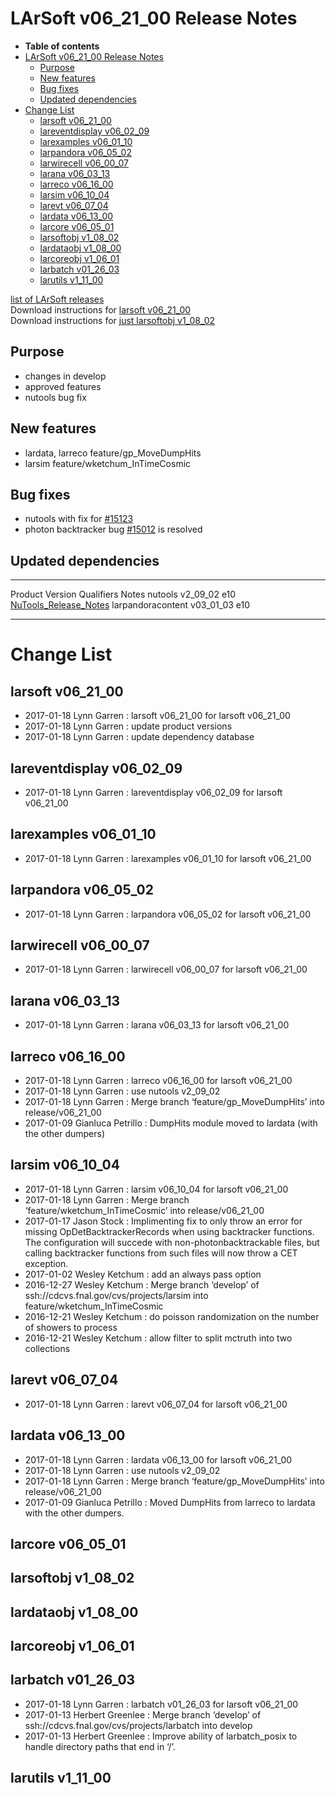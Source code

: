 LArSoft v06\_21\_00 Release Notes
======================================================================

-   **Table of contents**
-   [LArSoft v06\_21\_00 Release Notes](#LArSoft-v06_21_00-Release-Notes)
    -   [Purpose](#Purpose)
    -   [New features](#New-features)
    -   [Bug fixes](#Bug-fixes)
    -   [Updated dependencies](#Updated-dependencies)
-   [Change List](#Change-List)
    -   [larsoft v06\_21\_00](#larsoft-v06_21_00)
    -   [lareventdisplay v06\_02\_09](#lareventdisplay-v06_02_09)
    -   [larexamples v06\_01\_10](#larexamples-v06_01_10)
    -   [larpandora v06\_05\_02](#larpandora-v06_05_02)
    -   [larwirecell v06\_00\_07](#larwirecell-v06_00_07)
    -   [larana v06\_03\_13](#larana-v06_03_13)
    -   [larreco v06\_16\_00](#larreco-v06_16_00)
    -   [larsim v06\_10\_04](#larsim-v06_10_04)
    -   [larevt v06\_07\_04](#larevt-v06_07_04)
    -   [lardata v06\_13\_00](#lardata-v06_13_00)
    -   [larcore v06\_05\_01](#larcore-v06_05_01)
    -   [larsoftobj v1\_08\_02](#larsoftobj-v1_08_02)
    -   [lardataobj v1\_08\_00](#lardataobj-v1_08_00)
    -   [larcoreobj v1\_06\_01](#larcoreobj-v1_06_01)
    -   [larbatch v01\_26\_03](#larbatch-v01_26_03)
    -   [larutils v1\_11\_00](#larutils-v1_11_00)

[list of LArSoft releases](LArSoft_release_list)\
Download instructions for [larsoft v06\_21\_00](http://scisoft.fnal.gov/scisoft/bundles/larsoft/v06_21_00/larsoft-v06_21_00.html)\
Download instructions for [just larsoftobj v1\_08\_02](http://scisoft.fnal.gov/scisoft/bundles/larsoftobj/v1_08_02/larsoftobj-v1_08_02.html)

Purpose
--------------------

-   changes in develop
-   approved features
-   nutools bug fix

New features
------------------------------

-   lardata, larreco feature/gp\_MoveDumpHits
-   larsim feature/wketchum\_InTimeCosmic

Bug fixes
------------------------

-   nutools with fix for [\#15123](/redmine/issues/15123 "Bug: sim::ParticleList::clear() does not clear the set of primary particles (Closed)")
-   photon backtracker bug [\#15012](/redmine/issues/15012 "Bug: Job crashes if no photon backtracker information is available (Closed)") is resolved

Updated dependencies
----------------------------------------------

  ------------------- ------------- ------------ --------------------------------------------------------------------------------------------------
  Product             Version       Qualifiers   Notes
  nutools             v2\_09\_02    e10          [NuTools\_Release\_Notes](/redmine/projects/nutools/wiki/NuTools_Release_Notes#nutools-v2_09_02)
  larpandoracontent   v03\_01\_03   e10          
  ------------------- ------------- ------------ --------------------------------------------------------------------------------------------------

Change List
============================

larsoft v06\_21\_00
------------------------------------------

-   2017-01-18 Lynn Garren : larsoft v06\_21\_00 for larsoft v06\_21\_00
-   2017-01-18 Lynn Garren : update product versions
-   2017-01-18 Lynn Garren : update dependency database

lareventdisplay v06\_02\_09
----------------------------------------------------------

-   2017-01-18 Lynn Garren : lareventdisplay v06\_02\_09 for larsoft v06\_21\_00

larexamples v06\_01\_10
--------------------------------------------------

-   2017-01-18 Lynn Garren : larexamples v06\_01\_10 for larsoft v06\_21\_00

larpandora v06\_05\_02
------------------------------------------------

-   2017-01-18 Lynn Garren : larpandora v06\_05\_02 for larsoft v06\_21\_00

larwirecell v06\_00\_07
--------------------------------------------------

-   2017-01-18 Lynn Garren : larwirecell v06\_00\_07 for larsoft v06\_21\_00

larana v06\_03\_13
----------------------------------------

-   2017-01-18 Lynn Garren : larana v06\_03\_13 for larsoft v06\_21\_00

larreco v06\_16\_00
------------------------------------------

-   2017-01-18 Lynn Garren : larreco v06\_16\_00 for larsoft v06\_21\_00
-   2017-01-18 Lynn Garren : use nutools v2\_09\_02
-   2017-01-18 Lynn Garren : Merge branch ‘feature/gp\_MoveDumpHits’ into release/v06\_21\_00
-   2017-01-09 Gianluca Petrillo : DumpHits module moved to lardata (with the other dumpers)

larsim v06\_10\_04
----------------------------------------

-   2017-01-18 Lynn Garren : larsim v06\_10\_04 for larsoft v06\_21\_00
-   2017-01-18 Lynn Garren : Merge branch ‘feature/wketchum\_InTimeCosmic’ into release/v06\_21\_00
-   2017-01-17 Jason Stock : Implimenting fix to only throw an error for missing OpDetBacktrackerRecords when using backtracker functions. The configuration will succede with non-photonbacktrackable files, but calling backtracker functions from such files will now throw a CET exception.
-   2017-01-02 Wesley Ketchum : add an always pass option
-   2016-12-27 Wesley Ketchum : Merge branch ‘develop’ of ssh://cdcvs.fnal.gov/cvs/projects/larsim into feature/wketchum\_InTimeCosmic
-   2016-12-21 Wesley Ketchum : do poisson randomization on the number of showers to process
-   2016-12-21 Wesley Ketchum : allow filter to split mctruth into two collections

larevt v06\_07\_04
----------------------------------------

-   2017-01-18 Lynn Garren : larevt v06\_07\_04 for larsoft v06\_21\_00

lardata v06\_13\_00
------------------------------------------

-   2017-01-18 Lynn Garren : lardata v06\_13\_00 for larsoft v06\_21\_00
-   2017-01-18 Lynn Garren : use nutools v2\_09\_02
-   2017-01-18 Lynn Garren : Merge branch ‘feature/gp\_MoveDumpHits’ into release/v06\_21\_00
-   2017-01-09 Gianluca Petrillo : Moved DumpHits from larreco to lardata with the other dumpers.

larcore v06\_05\_01
------------------------------------------

larsoftobj v1\_08\_02
----------------------------------------------

lardataobj v1\_08\_00
----------------------------------------------

larcoreobj v1\_06\_01
----------------------------------------------

larbatch v01\_26\_03
--------------------------------------------

-   2017-01-18 Lynn Garren : larbatch v01\_26\_03 for larsoft v06\_21\_00
-   2017-01-13 Herbert Greenlee : Merge branch ‘develop’ of ssh://cdcvs.fnal.gov/cvs/projects/larbatch into develop
-   2017-01-13 Herbert Greenlee : Improve ability of larbatch\_posix to handle directory paths that end in ‘/’.

larutils v1\_11\_00
------------------------------------------
